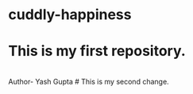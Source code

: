 # cuddly-happiness
# This is my first repository.
<br>
Author- Yash Gupta
# This is my second change.

